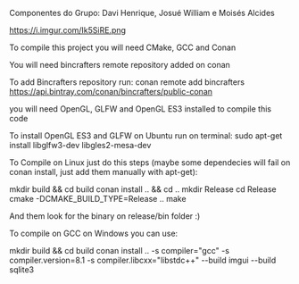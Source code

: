Componentes do Grupo: Davi Henrique, Josué William e Moisés Alcides


https://i.imgur.com/Ik5SiRE.png


To compile this project you will need CMake, GCC and Conan

You will need bincrafters remote repository added on conan

To add Bincrafters repository run:
conan remote add bincrafters https://api.bintray.com/conan/bincrafters/public-conan

you will need OpenGL, GLFW and OpenGL ES3 installed to compile this code

To install OpenGL ES3 and GLFW on Ubuntu run on terminal:
sudo apt-get install libglfw3-dev libgles2-mesa-dev



To Compile on Linux just do this steps (maybe some dependecies will fail on conan install, just add them manually with apt-get):

mkdir build && cd build
conan install .. && cd ..
mkdir Release
cd Release
cmake -DCMAKE_BUILD_TYPE=Release ..
make

And them look for the binary on release/bin folder :)



To compile on GCC on Windows you can use:

mkdir build && cd build
conan install .. -s compiler="gcc" -s compiler.version=8.1 -s compiler.libcxx="libstdc++" --build imgui --build sqlite3